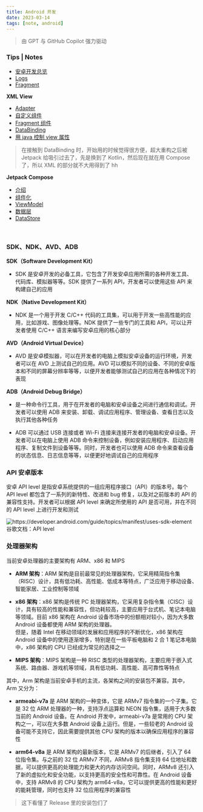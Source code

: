 ```yaml
---
title: Android 开发
date: 2023-03-14
tags: [note, android]
---
```


> 由 GPT 与 GitHub Copilot 强力驱动

### Tips | Notes

- [安卓开发总览](devSummary.md)
- [Logs](Logs.md)
- [Fragment](Fragment.md)

**XML View**

- [Adapter](XMLView/Adapter.md)
- [自定义组件](XMLView/customView.md)
- [Fragment 组件](XMLView/Fragment.md)
- [DataBinding](XMLView/DataBinding.md)
- [用 java 控制 view 属性](XMLView/Java4Views.md)

> 在接触到 DataBinding 时，开始用的时候觉得很方便，超大重构之后被 Jetpack 给吸引过去了，先是换到了 Kotlin，然后现在就在用 Compose 了，所以 XML 的部分就不大用得到了 hh

**Jetpack Compose**

- [介绍](Jetpack/index.md)
- [组件化](Jetpack/Components.md)
- [ViewModel](Jetpack/ViewModel.md)
- [数据层](Jetpack/DataLayer.md)
- [DataStore](Jetpack/DataLayer.md)

<br />

### SDK、NDK、AVD、ADB

**SDK（Software Development Kit）**

- SDK 是安卓开发的必备工具，它包含了开发安卓应用所需的各种开发工具、代码库、模拟器等等。SDK 提供了一系列 API，开发者可以使用这些 API 来构建自己的应用

**NDK（Native Development Kit）**

- NDK 是一个用于开发 C/C++ 代码的工具集，可以用于开发一些高性能的应用，比如游戏、图像处理等。NDK 提供了一些专门的工具和 API，可以让开发者使用 C/C++ 语言来编写安卓应用的核心部分

**AVD（Android Virtual Device）**

- AVD 是安卓模拟器，可以在开发者的电脑上模拟安卓设备的运行环境，开发者可以在 AVD 上测试自己的应用。AVD 可以模拟不同的设备、不同的安卓版本和不同的屏幕分辨率等等，以便开发者能够测试自己的应用在各种情况下的表现

**ADB（Android Debug Bridge）**

- 是一种命令行工具，用于在开发者的电脑和安卓设备之间进行通信和调试。开发者可以使用 ADB 来安装、卸载、调试应用程序、管理设备、查看日志以及执行其他各种任务

- ADB 可以通过 USB 连接或者 Wi-Fi 连接来连接开发者的电脑和安卓设备。开发者可以在电脑上使用 ADB 命令来控制设备，例如安装应用程序、启动应用程序、复制文件到设备等等。同时，开发者也可以使用 ADB 命令来查看设备的状态信息、日志信息等等，以便更好地调试自己的应用程序

### API 安卓版本

安卓 API level 是指安卓系统提供的一组应用程序接口（API）的版本号。每个 API level 都包含了一系列的新特性、改进和 bug 修复，以及对之前版本的 API 的兼容性支持。开发者可以根据 API level 来确定所使用的 API 是否可用，并在不同的 API level 上进行开发和测试

![https://developer.android.com/guide/topics/manifest/uses-sdk-element 谷歌文档：API level](/blog/cs/API-Level.webp)

### 处理器架构

当前安卓处理器的主要架构有 ARM、x86 和 MIPS

- **ARM 架构**：ARM 架构是目前最常见的处理器架构，它采用精简指令集（RISC）设计，具有低功耗、高性能、低成本等特点，广泛应用于移动设备、智能家居、工业控制等领域

- **x86 架构**：x86 架构是传统 PC 处理器架构，它采用复杂指令集（CISC）设计，具有较高的性能和兼容性，但功耗较高，主要应用于台式机、笔记本电脑等领域。目前 x86 架构在 Android 设备市场中的份额相对较小，因为大多数 Android 设备都使用 ARM 架构的处理器。<br> 但是，随着 Intel 在移动领域的发展和应用程序的不断优化，x86 架构在 Android 设备中的使用逐渐增多，特别是在一些平板电脑和 2 合 1 笔记本电脑中，x86 架构的 CPU 已经成为常见的选择之一

- **MIPS 架构**：MIPS 架构是一种 RISC 类型的处理器架构，主要应用于嵌入式系统、路由器、游戏机等领域，具有低功耗、高性能、高可靠性等特点

其中，Arm 架构是当前安卓手机的主流，各架构之间的安装包不兼容。其中，Arm 又分为：

- **armeabi-v7a** 是 ARM 架构的一种变体，它是 ARMv7 指令集的一个子集。它是 32 位 ARM 处理器的一种，支持浮点运算和 NEON 指令集，适用于大多数当前的 Android 设备。在 Android 开发中，armeabi-v7a 是常用的 CPU 架构之一，可以在大多数 Android 设备上运行。但是，一些较老的 Android 设备可能不支持它，因此需要提供其他 CPU 架构的版本以确保应用程序的兼容性

- **arm64-v8a** 是 ARM 架构的最新版本，它是 ARMv7 的后继者，引入了 64 位指令集。与之前的 32 位 ARMv7 不同，ARMv8 指令集支持 64 位地址和数据，可以提供更高的处理能力和更大的内存访问空间。同时，ARMv8 还引入了新的虚拟化和安全功能，以支持更高的安全性和可靠性。在 Android 设备中，支持 ARMv8 的 CPU 架构为 arm64-v8a，它可以提供更高的性能和更好的能耗管理，同时也支持 32 位应用程序的兼容性

> 这下看懂了 Release 里的安装包们了
